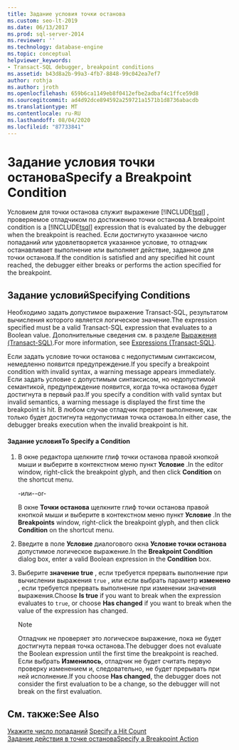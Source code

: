 ```yaml
---
title: Задание условия точки останова
ms.custom: seo-lt-2019
ms.date: 06/13/2017
ms.prod: sql-server-2014
ms.reviewer: ''
ms.technology: database-engine
ms.topic: conceptual
helpviewer_keywords:
- Transact-SQL debugger, breakpoint conditions
ms.assetid: b43d8a2b-99a3-4fb7-8848-99c042ea7ef7
author: rothja
ms.author: jroth
ms.openlocfilehash: 659b6ca1149eb8f0412efbe2adbaf4c1ffce59d8
ms.sourcegitcommit: ad4d92dce894592a259721a1571b1d8736abacdb
ms.translationtype: MT
ms.contentlocale: ru-RU
ms.lasthandoff: 08/04/2020
ms.locfileid: "87733841"
---
```

# <a name="specify-a-breakpoint-condition"></a><span data-ttu-id="ee24f-102">Задание условия точки останова</span><span class="sxs-lookup"><span data-stu-id="ee24f-102">Specify a Breakpoint Condition</span></span>
  <span data-ttu-id="ee24f-103">Условием для точки останова служит выражение [!INCLUDE[tsql](../../includes/tsql-md.md)] , проверяемое отладчиком по достижению точки останова.</span><span class="sxs-lookup"><span data-stu-id="ee24f-103">A breakpoint condition is a [!INCLUDE[tsql](../../includes/tsql-md.md)] expression that is evaluated by the debugger when the breakpoint is reached.</span></span> <span data-ttu-id="ee24f-104">Если достигнуто указанное число попаданий или удовлетворяется указанное условие, то отладчик останавливает выполнение или выполняет действие, заданное для точки останова.</span><span class="sxs-lookup"><span data-stu-id="ee24f-104">If the condition is satisfied and any specified hit count reached, the debugger either breaks or performs the action specified for the breakpoint.</span></span>  
  
## <a name="specifying-conditions"></a><span data-ttu-id="ee24f-105">Задание условий</span><span class="sxs-lookup"><span data-stu-id="ee24f-105">Specifying Conditions</span></span>  
 <span data-ttu-id="ee24f-106">Необходимо задать допустимое выражение Transact-SQL, результатом вычисления которого является логическое значение.</span><span class="sxs-lookup"><span data-stu-id="ee24f-106">The expression specified must be a valid Transact-SQL expression that evaluates to a Boolean value.</span></span> <span data-ttu-id="ee24f-107">Дополнительные сведения см. в разделе [Выражения (Transact-SQL)](/sql/t-sql/language-elements/expressions-transact-sql).</span><span class="sxs-lookup"><span data-stu-id="ee24f-107">For more information, see [Expressions &#40;Transact-SQL&#41;](/sql/t-sql/language-elements/expressions-transact-sql).</span></span>  
  
 <span data-ttu-id="ee24f-108">Если задать условие точки останова с недопустимым синтаксисом, немедленно появится предупреждение.</span><span class="sxs-lookup"><span data-stu-id="ee24f-108">If you specify a breakpoint condition with invalid syntax, a warning message appears immediately.</span></span> <span data-ttu-id="ee24f-109">Если задать условие с допустимым синтаксисом, но недопустимой семантикой, предупреждение появится, когда точка останова будет достигнута в первый раз.</span><span class="sxs-lookup"><span data-stu-id="ee24f-109">If you specify a condition with valid syntax but invalid semantics, a warning message is displayed the first time the breakpoint is hit.</span></span> <span data-ttu-id="ee24f-110">В любом случае отладчик прервет выполнение, как только будет достигнута недопустимая точка останова.</span><span class="sxs-lookup"><span data-stu-id="ee24f-110">In either case, the debugger breaks execution when the invalid breakpoint is hit.</span></span>  
  
#### <a name="to-specify-a-condition"></a><span data-ttu-id="ee24f-111">Задание условия</span><span class="sxs-lookup"><span data-stu-id="ee24f-111">To Specify a Condition</span></span>  
  
1.  <span data-ttu-id="ee24f-112">В окне редактора щелкните глиф точки останова правой кнопкой мыши и выберите в контекстном меню пункт **Условие** .</span><span class="sxs-lookup"><span data-stu-id="ee24f-112">In the editor window, right-click the breakpoint glyph, and then click **Condition** on the shortcut menu.</span></span>  
  
     <span data-ttu-id="ee24f-113">-или-</span><span class="sxs-lookup"><span data-stu-id="ee24f-113">-or-</span></span>  
  
     <span data-ttu-id="ee24f-114">В окне **Точки останова** щелкните глиф точки останова правой кнопкой мыши и выберите в контекстном меню пункт **Условие** .</span><span class="sxs-lookup"><span data-stu-id="ee24f-114">In the **Breakpoints** window, right-click the breakpoint glyph, and then click **Condition** on the shortcut menu.</span></span>  
  
2.  <span data-ttu-id="ee24f-115">Введите в поле **Условие** диалогового окна **Условие точки останова** допустимое логическое выражение.</span><span class="sxs-lookup"><span data-stu-id="ee24f-115">In the **Breakpoint Condition** dialog box, enter a valid Boolean expression in the **Condition** box.</span></span>  
  
3.  <span data-ttu-id="ee24f-116">Выберите **значение true** , если требуется прервать выполнение при вычислении выражения `true` , или если выбрать параметр **изменено** , если требуется прервать выполнение при изменении значения выражения.</span><span class="sxs-lookup"><span data-stu-id="ee24f-116">Choose **Is true** if you want to break when the expression evaluates to `true`, or choose **Has changed** if you want to break when the value of the expression has changed.</span></span>  
  
    > [!NOTE]  
    >  <span data-ttu-id="ee24f-117">Отладчик не проверяет это логическое выражение, пока не будет достигнута первая точка останова.</span><span class="sxs-lookup"><span data-stu-id="ee24f-117">The debugger does not evaluate the Boolean expression until the first time the breakpoint is reached.</span></span> <span data-ttu-id="ee24f-118">Если выбрать **Изменилось**, отладчик не будет считать первую проверку изменением и, следовательно, не будет прерывать при ней исполнение.</span><span class="sxs-lookup"><span data-stu-id="ee24f-118">If you choose **Has changed**, the debugger does not consider the first evaluation to be a change, so the debugger will not break on the first evaluation.</span></span>  
  
## <a name="see-also"></a><span data-ttu-id="ee24f-119">См. также:</span><span class="sxs-lookup"><span data-stu-id="ee24f-119">See Also</span></span>  
 <span data-ttu-id="ee24f-120">[Укажите число попаданий](specify-a-hit-count.md) </span><span class="sxs-lookup"><span data-stu-id="ee24f-120">[Specify a Hit Count](specify-a-hit-count.md) </span></span>  
 [<span data-ttu-id="ee24f-121">Задание действия в точке останова</span><span class="sxs-lookup"><span data-stu-id="ee24f-121">Specify a Breakpoint Action</span></span>](specify-a-breakpoint-action.md)  
